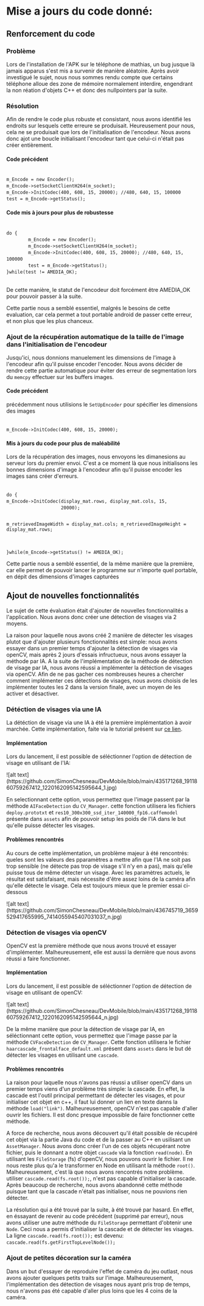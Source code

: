 <h1>Mise a jours du code donné:</h1>
<h2>Renforcement du code</h2>
<h3>Problème</h3>
<p>Lors de l'installation de l'APK sur le téléphone de mathias, un bug jusque là jamais apparus s'est mis a survenir de manière aléatoire. Après avoir investigué le sujet,
        nous nous sommes rendu compte que certains téléphone alloue des zone de mémoire normalement interdire, engendrant la non réation d'objets C++ et donc des nullpointers par la
        suite.</p>
<h3>Résolution</h3>
<p>Afin de rendre le code plus robuste et consistant, nous avons identifié les endroits sur lesquels cette erreure se produisait.
Heureusement pour nous, cela ne se produisait que lors de l'initialisation de l'encodeur. Nous avons donc ajot une boucle initialisant l'encodeur 
tant que celui-ci n'était pas créer entièrement. </p>
<h4>Code précédent</h4>
<code>       
m_Encode = new Encoder();
m_Encode->setSocketClientH264(m_socket);
m_Encode->InitCodec(400, 608, 15, 20000); //480, 640, 15, 100000
test = m_Encode->getStatus();
</code>
<h4>Code mis à jours pour plus de robustesse</h4>
<code>
do {
        m_Encode = new Encoder();
        m_Encode->setSocketClientH264(m_socket);
        m_Encode->InitCodec(400, 608, 15, 20000); //480, 640, 15, 100000
        test = m_Encode->getStatus();
}while(test != AMEDIA_OK);
        
</code>
<p>De cette manière, le statut de l'encodeur doit forcément être AMEDIA_OK pour pouvoir passer à la suite.</p>
<p>Cette partie nous a semblé essentiel, malgrés le besoins de cette evaluation, car cela permet a tout portable android de passer cette erreur, et non plus que les plus chanceux.</p>

<h3>Ajout de la récupération automatique de la taille de l'image dans l'initialisation de l'encodeur</h3>
<p>Jusqu'ici, nous donnions manuelement les dimensions de l'image à l'encodeur afin qu'il puisse encoder l'encoder. Nous avons décider de rendre cette partie automatique
pour éviter des erreur de segmentation lors du <code>memcpy</code> effectuer sur les buffers images. </p>
<h4>Code précédent </h4>
<p>précédemment nous utilisions le <code>SetUpEncoder</code> pour spécifier les dimensions des images</p>
<code>
m_Encode->InitCodec(400, 608, 15, 20000);
</code>
<h4>Mis à jours du code pour plus de maléabilité</h4>
<p>Lors de la récupération des images, nous envoyons les dimanesions au serveur lors du premier envoi.
C'est a ce moment là que nous initialisons les bonnes dimensions d'image à l'encodeur afin qu'il puisse encoder les images sans créer d'erreurs.</p>
<code>
do {
m_Encode->InitCodec(display_mat.rows, display_mat.cols, 15,
                    20000);

m_retrievedImageWidth = display_mat.cols;
m_retrievedImageHeight = display_mat.rows;

}while(m_Encode->getStatus() != AMEDIA_OK);
</code>
<p>Cette partie nous a semblé essentiel, de la même manière que la première, car elle permet de pouvoir lancer le programme sur n'importe quel portable, en dépit des 
dimensions d'images capturées</p>

<h2>Ajout de nouvelles fonctionnalités</h2>
<p>Le sujet de cette évaluation était d'ajouter de nouvelles fonctionnalités a l'application. Nous avons donc créer une détection de visages via 2 moyens.</p>
<p>La raison pour laquelle nous avons créé 2 manière de détecter les visages plutot que d'ajouter plusieurs fonctionnalités est simple: nous avons essayer dans un premier temps d'ajouter
la détection de visages via openCV, mais après 2 jours d'essais infructueux, nous avons essayer la méthode par IA. A la suite de l'implémentation de la méthode de détection de visage par IA,
nous avons réussi a implémenter la détéction de visages via openCV. Afin de ne pas gacher ces nombreuses heures a chercher comment implémenter ces détections de visages, nous avons choisis de 
les implémenter toutes les 2 dans la version finale, avec un moyen de les activer et désactiver.</p>

<h3>Détéction de visages via une IA</h3>
<p>La détéction de visage via une IA à été la première implémentation à avoir marchée. Cette implémentation, faite via le tutorial présent sur <a href="https://medium.com/analytics-vidhya/building-a-face-detector-with-opencv-in-c-8814cd374ea1">ce lien</a>.</p>

<h4>Implémentation</h4>
<p>Lors du lancement, il est possible de séléctionner l'option de détection de visage en utilisant de l'IA:</p>
![alt text](https://github.com/SimonChesneau/DevMobile/blob/main/435171268_1911860759267412_1220162095142595644_1.jpg)
<p>En selectionnant cette option, vous permettez que l'image passent par la méthode <code>AIFaceDetection</code> du <code>CV_Manager</code>.
cette fonction utilisera les fichiers <code>deploy.prototxt</code> et <code>res10_300x300_ssd_iter_140000_fp16.caffemodel</code> présente dans <code>assets</code> afin de pouvoir setup les poids de l'IA dans le but qu'elle puisse détecter les visages.</p>

<h4>Problèmes rencontrés</h4>
<p>Au cours de cette implémentation, un problème majeur à été rencontrés: queles sont les valeurs des pparamètres a mettre afin que l'IA ne soit pas trop sensible (ne détecte pas trop de visage s'il n'y en a pas), mais qu'elle puisse tous de même détecter un visage. Avec les paramètres actuels, le résultat est satisfaisant, mais nécessite d'être assez loins de la caméra afin qu'elle détecte le visage. Cela est toujours mieux que le premier essai ci-dessous</p>
![alt text](https://github.com/SimonChesneau/DevMobile/blob/main/436745719_3659529417655995_7414055945407031037_n.jpg)

<h3>Détection de visages via openCV</h3>
<p>OpenCV est la première méthode que nous avons trouvé et essayer d'implémenter. Malheureusement, elle est aussi la dernière que nous avons réussi a faire fonctionner.</p>
<h4>Implémentation</h4>
<p>Lors du lancement, il est possible de séléctionner l'option de détection de visage en utilisant de openCV:</p>
![alt text](https://github.com/SimonChesneau/DevMobile/blob/main/435171268_1911860759267412_1220162095142595644_n.jpg)
<p>De la même manière que pour la détection de visage par IA, en séléctionnant cette option, vous permettez que l'image passe par la méthode <code>CVFaceDetection</code> de <code>CV_Manager</code>. Cette fonction utilisera le fichier <code>haarcascade_frontalface_default.xml</code> présent dans <code>assets</code> dans le but dé détecter les visages en utilisant une <code>cascade</code>.</p>

<h4>Problèmes rencontrés</h4>
<p>La raison pour laquelle nous n'avons pas réussi a utiliser openCV dans un premier temps viens d'un problème très simple: la cascade. En effet, la cascade est l'outil principal permettant de détecter les visages, et pour initialiser cet objet en c++, il faut lui donner un lien en texte danns la méthode <code>load("link")</code>. Malheureusement, openCV n'est pas capable d'aller ouvrir les fichiers. Il est donc presque impossible de faire fonctionner cette méthode.</p>
<p>A force de recherche, nous avons découvert qu'il était possible de récupéré cet objet via la partie Java du code et de la passer au C++ en usilisant un <code>AssetManager</code>. Nous avons donc créer l'un de ces objets récupérant notre fichier, puis le donnant a notre objet <code>cascade</code> via la fonction <code>read(node)</code>. En utilisant les <code>FileStorage</code> (fs) d'openCV, nous pouvons ouvrir le fichier. Il ne nous reste plus qu'a le transformer en Node en utilisant la méthode <code>root()</code>. Malheureusement, c'est là que nous avons rencontrés notre problème. utiliser <code>cascade.read(fs.root());</code>, n'est pas capable d'initialiser la cascade. Après beaucoup de recherche, nous avons abandonné cette méthode puisque tant que la cascade n'était pas initialiser, nous ne pouvions rien détecter.</p>
<p>La résolution qui a été trouvé par la suite, à été trouvé par hasard. En effet, en éssayant de revenir au code précédent (supprimé par erreur), nous avons utiliser une autre méthode du <code>FileStorage</code> permettant d'obtenir une <code>Node</code>. Ceci nous a permis d'initialiser la cascade et de détecter les visages. La ligne <code>cascade.read(fs.root());</code> est devenu: <code>cascade.read(fs.getFirstTopLevelNode());</code></p>

<h3>Ajout de petites décoration sur la caméra</h3>
<p>Dans un but d'essayer de reproduire l'effet de caméra du jeu outlast, nous avons ajouter quelques petits traits sur l'image. Malheureusement, l'implémentation des détection de visages nous ayant pris trop de temps, nous n'avons pas été capable d'aller plus loins que les 4 coins de la caméra.</p>



